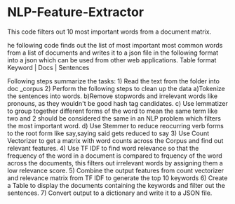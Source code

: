 # NLP-Feature-Extractor
This code filters out 10 most important words from a document matrix.

he following code finds out the list of most important most common words from a list of documents and writes it to a json file in the following format into a json which can be used from other web applications. Table format Keyword | Docs | Sentences

Following steps summarize the tasks: 1) Read the text from the folder into doc _corpus
                                     2) Perform the following steps to clean up the data 
                                       a)Tokenize the sentences into words. 
                                       b)Remove stopwords and irrelevant words like pronouns, as they wouldn't be good hash tag
                                         candidates. 
                                       c) Use lemmatizer to group together different forms of the word to mean the same term like two and
                                          2 should be considered the same in an NLP problem which filters the most important word. 
                                       d) Use Stemmer to reduce reocurring verb forms to the root form like say,saying said gets reduced                                            to say
                                     3) Use Count Vectorizer to get a matrix with word counts across the Corpus and find out relevant
                                        features. 
                                     4) Use TF IDF to find word relevance so that the frequency of the word in a document is compared to
                                        frquency of the word across the documents, this filters out irrelevant words by assigning them a                                           low relevance score. 
                                     5) Combine the output features from count vectorizer and relevance matrix from TF IDF to generate the                                         top 10 keywords 
                                     6) Create a Table to display the documents containing the keywords and filter out the sentences. 
                                     7) Convert output to a dictionary and write it to a JSON file.

